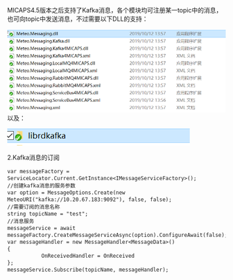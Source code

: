 MICAPS4.5版本之后支持了Kafka消息，各个模块均可注册某一topic中的消息，也可向topic中发送消息，不过需要以下DLL的支持：

![](/MICAPS4Dev/M4MsgReliance.PNG)以及：

![](/MICAPS4Dev/libkafka.PNG)

2.Kafka消息的订阅

```
var messageFactory = ServiceLocator.Current.GetInstance<IMessageServiceFactory>();
//创建kafka消息的服务参数
var option = MessageOptions.Create(new MeteoURI("kafka://10.20.67.183:9092"), false, false);
//需要订阅的消息名称
string topicName = "test";
//消息服务
messageService = await messageFactory.CreateMessageServiceAsync(option).ConfigureAwait(false);
var messageHandler = new MessageHandler<MessageData>()
{
           OnReceivedHandler = OnReceived
};
messageService.Subscribe(topicName, messageHandler);
```



